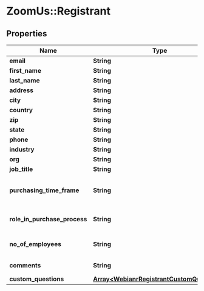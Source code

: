 # ZoomUs::Registrant

## Properties
Name | Type | Description | Notes
------------ | ------------- | ------------- | -------------
**email** | **String** | A valid email address of the registrant. | 
**first_name** | **String** | Registrant&#39;s first name. | 
**last_name** | **String** | Registrant&#39;s last name. | 
**address** | **String** | Registrant&#39;s address. | [optional] 
**city** | **String** | Registrant&#39;s city. | [optional] 
**country** | **String** | Registrant&#39;s country. | [optional] 
**zip** | **String** | Registrant&#39;s Zip/Postal Code. | [optional] 
**state** | **String** | Registrant&#39;s State/Province. | [optional] 
**phone** | **String** | Registrant&#39;s Phone number. | [optional] 
**industry** | **String** | Registrant&#39;s Industry. | [optional] 
**org** | **String** | Registrant&#39;s Organization. | [optional] 
**job_title** | **String** | Registrant&#39;s job title. | [optional] 
**purchasing_time_frame** | **String** | This field can be included to gauge interest of webinar attendees towards buying your product or service.  Purchasing Time Frame:&lt;br&gt;&#x60;Within a month&#x60;&lt;br&gt;&#x60;1-3 months&#x60;&lt;br&gt;&#x60;4-6 months&#x60;&lt;br&gt;&#x60;More than 6 months&#x60;&lt;br&gt;&#x60;No timeframe&#x60; | [optional] 
**role_in_purchase_process** | **String** | Role in Purchase Process:&lt;br&gt;&#x60;Decision Maker&#x60;&lt;br&gt;&#x60;Evaluator/Recommender&#x60;&lt;br&gt;&#x60;Influencer&#x60;&lt;br&gt;&#x60;Not involved&#x60;  | [optional] 
**no_of_employees** | **String** | Number of Employees:&lt;br&gt;&#x60;1-20&#x60;&lt;br&gt;&#x60;21-50&#x60;&lt;br&gt;&#x60;51-100&#x60;&lt;br&gt;&#x60;101-500&#x60;&lt;br&gt;&#x60;500-1,000&#x60;&lt;br&gt;&#x60;1,001-5,000&#x60;&lt;br&gt;&#x60;5,001-10,000&#x60;&lt;br&gt;&#x60;More than 10,000&#x60; | [optional] 
**comments** | **String** | A field that allows registrants to provide any questions or comments that they might have. | [optional] 
**custom_questions** | [**Array&lt;WebianrRegistrantCustomQuestions&gt;**](WebianrRegistrantCustomQuestions.md) | Custom questions. | [optional] 


